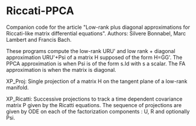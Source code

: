 # Riccati-PPCA
Companion code for the article "Low-rank plus diagonal approximations for Riccati-like matrix differential equations". Authors: Silvere Bonnabel, Marc Lambert and Francis Bach.

These programs compute the low-rank URU' and low rank + diagonal approximation URU'+Psi of a matrix H supposed of the form H=GG'. The PPCA approximation is when Psi is of the form s.Id with s a scalar. The FA approximation is when the matrix is diagonal.

XP_Proj: Single projection of a matrix H on the tangent plane of a low-rank manifold.

XP_Ricatti: Successive projections to track a time dependent covariance matrix P given by the Ricatti equations. The sequence of projections are given by ODE on each of the factorization components : U, R and optionally Psi. 
